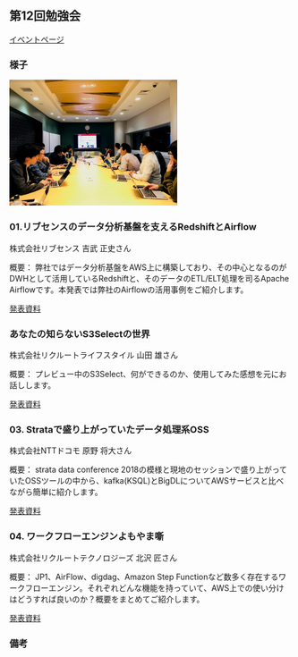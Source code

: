 ## 第12回勉強会

[イベントページ](https://jawsug-bigdata.connpass.com/event/83057/)

### 様子

<img src="20180406_bigdata_jaws.jpg" width="300">

### 01.リブセンスのデータ分析基盤を支えるRedshiftとAirflow

株式会社リブセンス 吉武 正史さん

概要：
弊社ではデータ分析基盤をAWS上に構築しており、その中心となるのがDWHとして活用しているRedshiftと、そのデータのETL/ELT処理を司るApache Airflowです。本発表では弊社のAirflowの活用事例をご紹介します。

[発表資料](https://speakerdeck.com/livesense/rihusensufalsetetafen-xi-ji-pan-wozhi-eruredshifttoairflow)


### あなたの知らないS3Selectの世界

株式会社リクルートライフスタイル 山田 雄さん

概要：
プレビュー中のS3Select、何ができるのか、使用してみた感想を元にお話しします。

[発表資料](https://github.com/bdjaws/workshop/raw/master/20180406/20180406_bigdata_jaws_02.pdf)

### 03. Strataで盛り上がっていたデータ処理系OSS

株式会社NTTドコモ 原野 将大さん

概要：
strata data conference 2018の模様と現地のセッションで盛り上がっていたOSSツールの中から、kafka(KSQL)とBigDLについてAWSサービスと比べながら簡単に紹介します。

[発表資料](https://github.com/bdjaws/workshop/raw/master/20180406/20180406_bigdata_jaws_03.pdf)

### 04. ワークフローエンジンよもやま噺

株式会社リクルートテクノロジーズ 北沢 匠さん

概要：
JP1、AirFlow、digdag、Amazon Step Functionなど数多く存在するワークフローエンジン。それぞれどんな機能を持っていて、AWS上での使い分けはどうすれば良いのか？概要をまとめてご紹介します。

[発表資料](https://github.com/bdjaws/workshop/raw/master/20180406/20180406_bigdata_jaws_04.pdf)


### 備考

